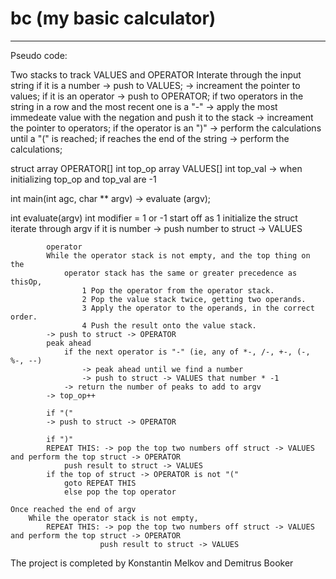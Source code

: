 # bc (my basic calculator)


________________________________________________________
Pseudo code:

Two stacks to track VALUES and OPERATOR
Interate through the input string
if it is a number
    -> push to VALUES;
    -> increament the pointer to values;
if it is an operator
    -> push to OPERATOR;
    if two operators in the string in a row and the most recent one is a "-"
        -> apply the most immedeate value with the negation and push it to the stack
    -> increament the pointer to operators;
    if the operator is an ")"
        -> perform the calculations until a "(" is reached;
if reaches the end of the string
    -> perform the calculations;


struct
    array OPERATOR[]
    int top_op
    array VALUES[]
    int top_val
            -> when initializing top_op and top_val are -1

int main(int agc, char ** argv)
    -> evaluate (argv);

int evaluate(argv)
    int modifier = 1 or -1
        start off as 1
    initialize the struct
    iterate through argv
        if it is 
            number
            -> push number to struct -> VALUES

            operator
            While the operator stack is not empty, and the top thing on the
                operator stack has the same or greater precedence as thisOp,
                    1 Pop the operator from the operator stack.
                    2 Pop the value stack twice, getting two operands.
                    3 Apply the operator to the operands, in the correct order.
                    4 Push the result onto the value stack.
            -> push to struct -> OPERATOR
            peak ahead
                if the next operator is "-" (ie, any of *-, /-, +-, (-, %-, --)
                    -> peak ahead until we find a number
                    -> push to struct -> VALUES that number * -1
                -> return the number of peaks to add to argv
            -> top_op++
            
            if "("
            -> push to struct -> OPERATOR

            if ")"
            REPEAT THIS: -> pop the top two numbers off struct -> VALUES and perform the top struct -> OPERATOR
                push result to struct -> VALUES
            if the top of struct -> OPERATOR is not "("
                goto REPEAT THIS
                else pop the top operator

    Once reached the end of argv
        While the operator stack is not empty,
            REPEAT THIS: -> pop the top two numbers off struct -> VALUES and perform the top struct -> OPERATOR
                        push result to struct -> VALUES



The project is completed by Konstantin Melkov and Demitrus Booker
